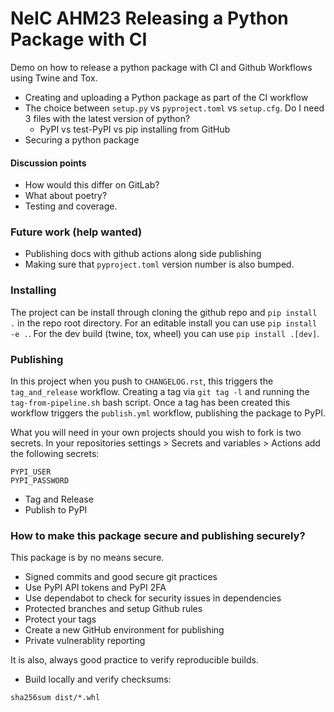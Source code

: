 # NeIC AHM23 Releasing a Python Package with CI

Demo on how to release a python package with CI and Github Workflows using Twine and Tox.

- Creating and uploading a Python package as part of the CI workflow
- The choice between `setup.py` vs `pyproject.toml` vs `setup.cfg`. Do I need 3 files with the latest version of python? 
   - PyPI vs test-PyPI vs pip installing from GitHub
- Securing a python package

#### Discussion points

- How would this differ on GitLab?
- What about poetry?
- Testing and coverage.


### Future work (help wanted)

- Publishing docs with github actions along side publishing 
- Making sure that `pyproject.toml` version number is also bumped. 


### Installing 

The project can be install through cloning the github repo and `pip install .` in the repo root directory. For an editable install you can use `pip install -e .`. For the dev build (twine, tox, wheel) you can use `pip install .[dev]`. 


### Publishing

In this project when you push to `CHANGELOG.rst`, this triggers the `tag_and_release` workflow. Creating a tag via `git tag -l` and running the `tag-from-pipeline.sh` bash script. Once a tag has been created this workflow triggers the `publish.yml` workflow, publishing the package to PyPI. 

What you will need in your own projects should you wish to fork is two secrets. In your repositories settings > Secrets and variables > Actions add the following secrets:

```
PYPI_USER
PYPI_PASSWORD
```
- Tag and Release 
- Publish to PyPI 

### How to make this package secure and publishing securely?

This package is by no means secure. 

- Signed commits and good secure git practices
- Use PyPI API tokens and PyPI 2FA
- Use dependabot to check for security issues in dependencies
- Protected branches and setup Github rules
- Protect your tags
- Create a new GitHub environment for publishing 
- Private vulnerablity reporting 

It is also, always good practice to verify reproducible builds. 
- Build locally and verify checksums:

```
sha256sum dist/*.whl
``` 